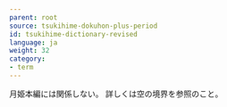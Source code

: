 ```yaml
---
parent: root
source: tsukihime-dokuhon-plus-period
id: tsukihime-dictionary-revised
language: ja
weight: 32
category:
- term
---
```


月姫本編には関係しない。
詳しくは空の境界を参照のこと。
